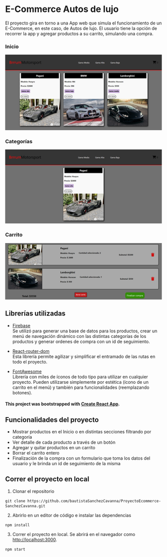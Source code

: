 # E-Commerce Autos de lujo

El proyecto gira en torno a una App web que simula el funcionamiento de un E-Commerce, en este caso, de Autos de lujo. El usuario tiene la opción de recorrer la app y agregar productos a su carrito, simulando una compra.

### Inicio

![](public/CapturaInicio.png)

### Categorías

![](public/CapturaCategoria.png)

### Carrito

![](public/CapturaCarrito.png)

## Librerías utilizadas

- [Firebase](https://firebase.google.com/?hl=es-419&gclid=CjwKCAjwtp2bBhAGEiwAOZZTuFaxRrgo7rQfgeEN6zbhZ-QcMQpe6J8BD1kmqcGbYj4cvDMzpqndvBoCXcQQAvD_BwE&gclsrc=aw.ds)\
  Se utilizó para generar una base de datos para los productos, crear un menú de navegación dinámico con las distintas categorías de los productos y generar ordenes de compra con un id de seguimiento.

- [React-router-dom](https://www.npmjs.com/package/react-router-dom)\
  Esta librería permite agilizar y simplificar el entramado de las rutas en todo el proyecto.
- [FontAwesome](https://fontawesome.com/icons)\
  Librería con miles de íconos de todo tipo para utilizar en cualquier proyecto. Pueden utilizarse simplemente por estética (ícono de un carrito en el menú) y también para funcionalidades (reemplazando botones).

#### This project was bootstrapped with [Create React App](https://github.com/facebook/create-react-app).

## Funcionalidades del proyecto

- Mostrar productos en el Inicio o en distintas secciones filtrando por categoría
- Ver detalle de cada producto a través de un botón
- Agregar y quitar productos en un carrito
- Borrar el carrito entero
- Finalización de la compra con un formulario que toma los datos del usuario y le brinda un id de seguimiento de la misma

## Correr el proyecto en local

1. Clonar el repositorio

```
git clone https://github.com/bautistaSanchezCavanna/ProyectoEcommerce-SanchezCavanna.git
```

2. Abrirlo en un editor de código e instalar las dependencias

```
npm install
```

3. Correr el proyecto en local. Se abrirá en el navegador como [http://localhost:3000](http://localhost:3000).

```
npm start
```


